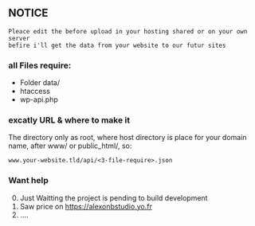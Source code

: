 ## NOTICE

	Pleace edit the before upload in your hosting shared or on your own server
	befire i'll get the data from your website to our futur sites
	
### all Files require:

+ Folder data/
+ htaccess
+ wp-api.php


### excatly URL & where to make it

The directory only as root, where host directory is place for your domain name,
after www/ or public_html/, so:

	www.your-website.tld/api/<3-file-require>.json
	
### Want help 

0) Just Waitting the project is pending to build development
1) Saw price on https://alexonbstudio.yo.fr
2) ....